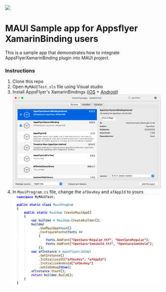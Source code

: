 <img src="https://massets.appsflyer.com/wp-content/uploads/2018/06/20092440/static-ziv_1TP.png"  width="400" > 

# MAUI Sample app for Appsflyer XamarinBinding users

This is a sample app that demonstrates how to integrate AppsFlyerXamarinBinding plugin into MAUI project.

### Instructions
1. Clone this repo
2. Open `MyMAUITest.sln` file using Visual studio
3. Install AppsFlyer's XamarinBindings ([iOS](https://github.com/AppsFlyerSDK/XamariniOSBinding) + [Android](https://github.com/AppsFlyerSDK/XamarinAndroidBinding))
![alt text](/pictures/1.png)
4. In `MauiProgram.cs` file, change the `afDevKey` and `afAppId` to yours
![alt text](/pictures/2.png)